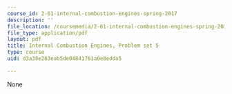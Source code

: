 ```yaml
---
course_id: 2-61-internal-combustion-engines-spring-2017
description: ''
file_location: /coursemedia/2-61-internal-combustion-engines-spring-2017/d3a38e263eab5de04841761a0e8edda5_MIT2_61S17_ps5.pdf
file_type: application/pdf
layout: pdf
title: Internal Combustion Engines, Problem set 5
type: course
uid: d3a38e263eab5de04841761a0e8edda5

---
```

None